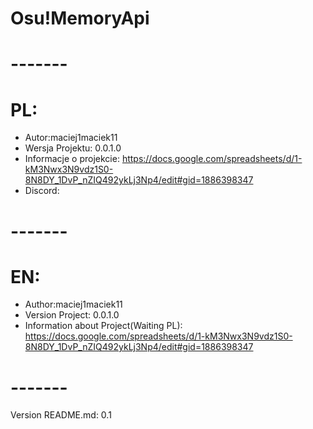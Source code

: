 # Osu!MemoryApi
# -------
# PL:
- Autor:maciej1maciek11 
- Wersja Projektu: 0.0.1.0
- Informacje o projekcie: https://docs.google.com/spreadsheets/d/1-kM3Nwx3N9vdz1S0-8N8DY_1DvP_nZIQ492ykLj3Np4/edit#gid=1886398347
- Discord: 
# -------
# EN:
- Author:maciej1maciek11
- Version Project: 0.0.1.0
- Information about Project(Waiting PL): https://docs.google.com/spreadsheets/d/1-kM3Nwx3N9vdz1S0-8N8DY_1DvP_nZIQ492ykLj3Np4/edit#gid=1886398347
# -------







Version README.md: 0.1
